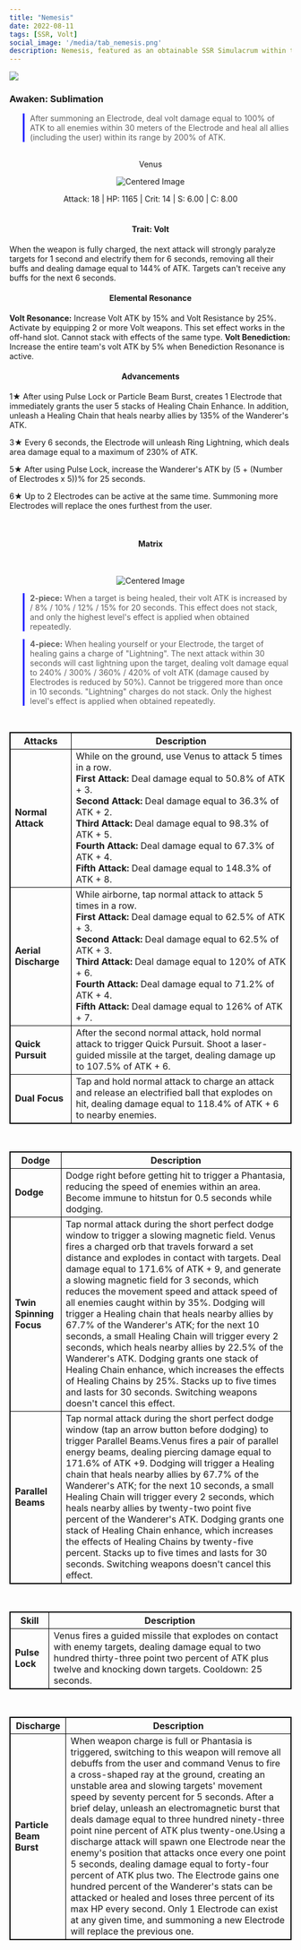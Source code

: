 ```yaml
---
title: "Nemesis"
date: 2022-08-11
tags: [SSR, Volt]
social_image: '/media/tab_nemesis.png'
description: Nemesis, featured as an obtainable SSR Simulacrum within the simulacrum system, associated with the weapon Venus.
---
```

![](https://i.postimg.cc/J0pgmVnC/Simulacrum-Nemesis-Awaken.png)

### Awaken: Sublimation
> After summoning an Electrode, deal volt damage equal to 100% of ATK to all enemies within 30 meters of the Electrode and heal all allies (including the user) within its range by 200% of ATK.

</br>



<center>Venus</center>
<p align="center">
<img src="https://i.postimg.cc/Rhcq2t9T/Icon-Weapon-Venus.webp" alt="Centered Image">
</p>
<center>
Attack: 18 | HP: 1165 | Crit: 14 | S: 6.00 | C: 8.00
</center>

</br>

<h4 style="text-align: center;"> Trait: Volt </h4>
When the weapon is fully charged, the next attack will strongly paralyze targets for 1 second and electrify them for 6 seconds, removing all their buffs and dealing damage equal to 144% of ATK. Targets can't receive any buffs for the next 6 seconds.

<h4 style="text-align: center;"> Elemental Resonance </h4>

**Volt Resonance:** Increase Volt ATK by 15% and Volt Resistance by 25%. Activate by equipping 2 or more Volt weapons. This set effect works in the off-hand slot. Cannot stack with effects of the same type.
**Volt Benediction:** Increase the entire team's volt ATK by 5% when Benediction Resonance is active.



<h4 style="text-align: center;"> Advancements </h4>


1★ After using Pulse Lock or Particle Beam Burst, creates 1 Electrode that immediately grants the user 5 stacks of Healing Chain Enhance. In addition, unleash a Healing Chain that heals nearby allies by 135% of the Wanderer's ATK.

3★ Every 6 seconds, the Electrode will unleash Ring Lightning, which deals area damage equal to a maximum of 230% of ATK.

5★ After using Pulse Lock, increase the Wanderer's ATK by (5 + (Number of Electrodes x 5))% for 25 seconds.

6★ Up to 2 Electrodes can be active at the same time. Summoning more Electrodes will replace the ones furthest from the user.



<style>
table {
    border-collapse: collapse;
}
table, th, td {
   border: 1.5px solid black;
}
blockquote {
    border-left: solid blue;
    padding-left: 10px;
}
</style>



</br>

<h4 style="text-align: center;"> Matrix </h4>

</br>


<p align="center">
    <img src="https://i.postimg.cc/6qrPnJgk/Nemesis-m.png" alt="Centered Image">
</p>

> **2-piece:** When a target is being healed, their volt ATK is increased by / 8% / 10% / 12% / 15% for 20 seconds. This effect does not stack, and only the highest level's effect is applied when obtained repeatedly.

> **4-piece:** When healing yourself or your Electrode, the target of healing gains a charge of "Lightning". The next attack within 30 seconds will cast lightning upon the target, dealing volt damage equal to 240% / 300% / 360% / 420% of volt ATK (damage caused by Electrodes is reduced by 50%). Cannot be triggered more than once in 10 seconds. "Lightning" charges do not stack. Only the highest level's effect is applied when obtained repeatedly.

</br>


| Attacks | Description |
| --- | --- |
| **Normal Attack** | While on the ground, use Venus to attack 5 times in a row. </br> **First Attack:** Deal damage equal to 50.8% of ATK + 3. </br> **Second Attack:** Deal damage equal to 36.3% of ATK + 2. </br> **Third Attack:** Deal damage equal to 98.3% of ATK + 5. </br> **Fourth Attack:** Deal damage equal to 67.3% of ATK + 4. </br> **Fifth Attack:** Deal damage equal to 148.3% of ATK + 8. |
| **Aerial Discharge** | While airborne, tap normal attack to attack 5 times in a row. </br> **First Attack:** Deal damage equal to 62.5% of ATK + 3. </br> **Second Attack:** Deal damage equal to 62.5% of ATK + 3. </br> **Third Attack:** Deal damage equal to 120% of ATK + 6. </br> **Fourth Attack:** Deal damage equal to 71.2% of ATK + 4. </br> **Fifth Attack:** Deal damage equal to 126% of ATK + 7. |
| **Quick Pursuit** | After the second normal attack, hold normal attack to trigger Quick Pursuit. Shoot a laser-guided missile at the target, dealing damage up to 107.5% of ATK + 6. |
| **Dual Focus** | Tap and hold normal attack to charge an attack and release an electrified ball that explodes on hit, dealing damage equal to 118.4% of ATK + 6 to nearby enemies.

</br>

| Dodge | Description |
| --- | --- |
| **Dodge** | Dodge right before getting hit to trigger a Phantasia, reducing the speed of enemies within an area. Become immune to hitstun for 0.5 seconds while dodging.
| **Twin Spinning Focus** | Tap normal attack during the short perfect dodge window to trigger a slowing magnetic field. Venus fires a charged orb that travels forward a set distance and explodes in contact with targets. Deal damage equal to 171.6% of ATK + 9, and generate a slowing magnetic field for 3 seconds, which reduces the movement speed and attack speed of all enemies caught within by 35%. Dodging will trigger a Healing chain that heals nearby allies by 67.7% of the Wanderer's ATK; for the next 10 seconds, a small Healing Chain will trigger every 2 seconds, which heals nearby allies by 22.5% of the Wanderer's ATK. Dodging grants one stack of Healing Chain enhance, which increases the effects of Healing Chains by 25%. Stacks up to five times and lasts for 30 seconds. Switching weapons doesn't cancel this effect.
| **Parallel Beams** | Tap normal attack during the short perfect dodge window (tap an arrow button before dodging) to trigger Parallel Beams.Venus fires a pair of parallel energy beams, dealing piercing damage equal to 171.6% of ATK +9. Dodging will trigger a Healing chain that heals nearby allies by 67.7% of the Wanderer's ATK; for the next 10 seconds, a small Healing Chain will trigger every 2 seconds, which heals nearby allies by twenty-two point five percent of the Wanderer's ATK. Dodging grants one stack of Healing Chain enhance, which increases the effects of Healing Chains by twenty-five percent. Stacks up to five times and lasts for 30 seconds. Switching weapons doesn't cancel this effect.

</br>

| Skill | Description |
| --- | --- |
| **Pulse Lock** | Venus fires a guided missile that explodes on contact with enemy targets, dealing damage equal to two hundred thirty-three point two percent of ATK plus twelve and knocking down targets. Cooldown: 25 seconds.

</br>

| Discharge | Description |
| --- | --- |
| **Particle Beam Burst** | When weapon charge is full or Phantasia is triggered, switching to this weapon will remove all debuffs from the user and command Venus to fire a cross-shaped ray at the ground, creating an unstable area and slowing targets' movement speed by seventy percent for 5 seconds. After a brief delay, unleash an electromagnetic burst that deals damage equal to three hundred ninety-three point nine percent of ATK plus twenty-one.Using a discharge attack will spawn one Electrode near the enemy's position that attacks once every one point 5 seconds, dealing damage equal to forty-four percent of ATK plus two. The Electrode gains one hundred percent of the Wanderer's stats can be attacked or healed and loses three percent of its max HP every second. Only 1 Electrode can exist at any given time, and summoning a new Electrode will replace the previous one. |

